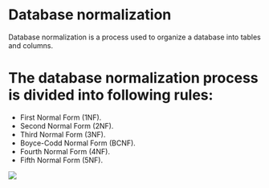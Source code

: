 
# Database normalization
Database normalization is a process used to organize a database into tables and columns.

# The database normalization process is divided into following rules:
* First Normal Form (1NF).
* Second Normal Form (2NF).
* Third Normal Form (3NF).
* Boyce-Codd Normal Form (BCNF).
* Fourth Normal Form (4NF).
* Fifth Normal Form (5NF).

![](https://blog.knoldus.com/wp-content/uploads/2020/03/normal-forms-1.png)
